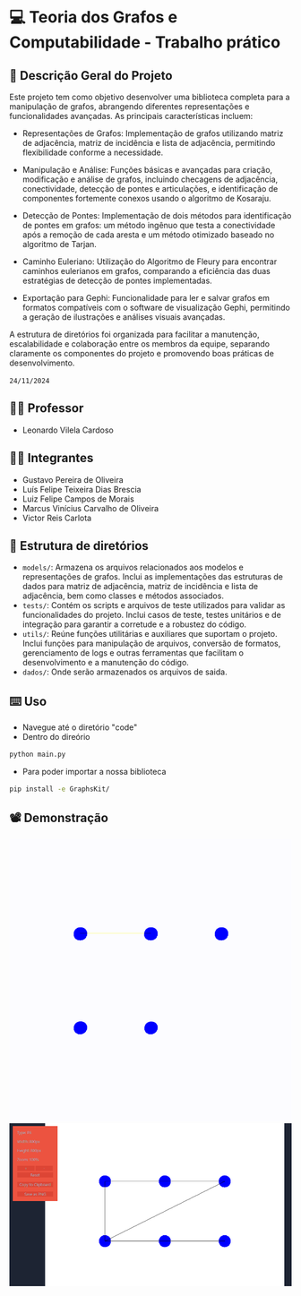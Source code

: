 # 💻 Teoria dos Grafos e Computabilidade - Trabalho prático

## 📄 Descrição Geral do Projeto

Este projeto tem como objetivo desenvolver uma biblioteca completa para a manipulação de grafos, abrangendo diferentes representações e funcionalidades avançadas. As principais características incluem:

- Representações de Grafos: Implementação de grafos utilizando matriz de adjacência, matriz de incidência e lista de adjacência, permitindo flexibilidade conforme a necessidade.

- Manipulação e Análise: Funções básicas e avançadas para criação, modificação e análise de grafos, incluindo checagens de adjacência, conectividade, detecção de pontes e articulações, e identificação de componentes fortemente conexos usando o algoritmo de Kosaraju.

- Detecção de Pontes: Implementação de dois métodos para identificação de pontes em grafos: um método ingênuo que testa a conectividade após a remoção de cada aresta e um método otimizado baseado no algoritmo de Tarjan.

- Caminho Euleriano: Utilização do Algoritmo de Fleury para encontrar caminhos eulerianos em grafos, comparando a eficiência das duas estratégias de detecção de pontes implementadas.

- Exportação para Gephi: Funcionalidade para ler e salvar grafos em formatos compatíveis com o software de visualização Gephi, permitindo a geração de ilustrações e análises visuais avançadas.

A estrutura de diretórios foi organizada para facilitar a manutenção, escalabilidade e colaboração entre os membros da equipe, separando claramente os componentes do projeto e promovendo boas práticas de desenvolvimento.

`24/11/2024`

## 👨‍🏫 Professor

- Leonardo Vilela Cardoso

## 🧑‍🎓 Integrantes

- Gustavo Pereira de Oliveira
- Luís Felipe Teixeira Dias Brescia
- Luiz Felipe Campos de Morais
- Marcus Vinícius Carvalho de Oliveira
- Victor Reis Carlota

## 📂 Estrutura de diretórios

- `models/`: Armazena os arquivos relacionados aos modelos e representações de grafos. Inclui as implementações das estruturas de dados para matriz de adjacência, matriz de incidência e lista de adjacência, bem como classes e métodos associados.
- `tests/`: Contém os scripts e arquivos de teste utilizados para validar as funcionalidades do projeto. Inclui casos de teste, testes unitários e de integração para garantir a corretude e a robustez do código.
- `utils/`: Reúne funções utilitárias e auxiliares que suportam o projeto. Inclui funções para manipulação de arquivos, conversão de formatos, gerenciamento de logs e outras ferramentas que facilitam o desenvolvimento e a manutenção do código.
- `dados/`: Onde serão armazenados os arquivos de saida.

## ⌨️ Uso

- Navegue até o diretório "code"
- Dentro do direório

```bash
python main.py
```

- Para poder importar a nossa biblioteca

```bash
pip install -e GraphsKit/
```

## 📽️ Demonstração

![DESC](docs/animacao.gif)
![DESC](docs/imagem_ppm.png)

